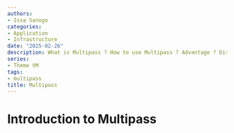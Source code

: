 ```yaml
---
authors:
- Issa Sanogo
categories:
- Application
- Infrastructure
date: "2025-02-26"
description: What is Multipass ? How to use Multipass ? Advantage ? Disadvantage ?
series:
- Theme VM
tags:
- multipass
title: Multipass
---
```


# Introduction to Multipass
